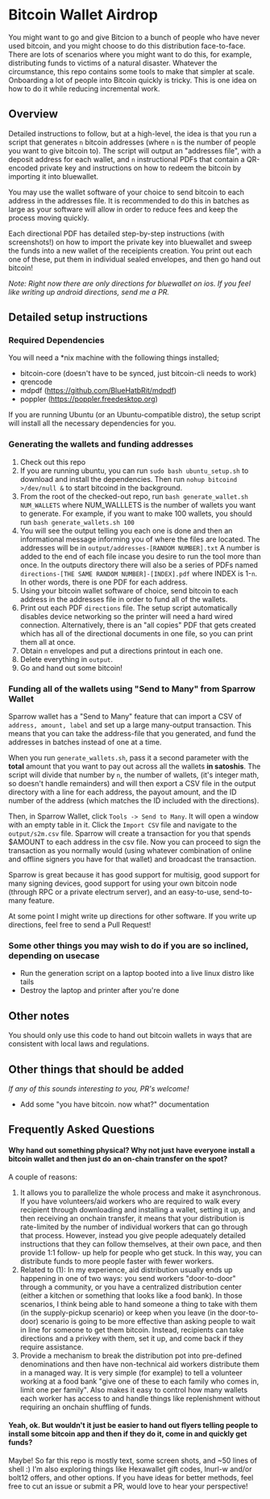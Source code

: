 # Bitcoin Wallet Airdrop

You might want to go and give Bitcion to a bunch of people who have never used bitcoin, and you might choose to do this distribution face-to-face. There are lots of scenarios where you might want to do this, for example, distributing funds to victims of a natural disaster. Whatever the circumstance, this repo contains some tools to make that simpler at scale. Onboarding a lot of people into Bitcoin quickly is tricky. This is one idea on how to do it while reducing incremental work.

## Overview

Detailed instructions to follow, but at a high-level, the idea is that you run a script that generates `n` bitcoin addresses (where `n` is the number of people you want to give bitcoin to). The script will output an "addresses file", with a deposit address for each wallet, and `n` instructional PDFs that contain a QR-encoded private key and instructions on how to redeem the bitcoin by importing it into bluewallet.

You may use the wallet software of your choice to send bitcoin to each address in the addresses file. It is recommended to do this in batches as large as your software will allow in order to reduce fees and keep the process moving quickly.

Each directional PDF has detailed step-by-step instructions (with screenshots!) on how to import the private key into bluewallet and sweep the funds into a new wallet of the receipients creation. You print out each one of these, put them in individual sealed envelopes, and then go hand out bitcoin!

*Note: Right now there are only directions for bluewallet on ios. If you feel like writing up android directions, send me a PR.*

## Detailed setup instructions

### Required Dependencies
You will need a *nix machine with the following things installed;

- bitcoin-core (doesn't have to be synced, just bitcoin-cli needs to work)
- qrencode
- mdpdf (https://github.com/BlueHatbRit/mdpdf)
- poppler (https://poppler.freedesktop.org)

If you are running Ubuntu (or an Ubuntu-compatible distro), the setup script will install all the necessary dependencies for you.

### Generating the wallets and funding addresses

1. Check out this repo
2. If you are running ubuntu, you can run `sudo bash ubuntu_setup.sh` to download and install the dependencies. Then run `nohup bitcoind >/dev/null &` to start bitcoind in the background.
3. From the root of the checked-out repo, run `bash generate_wallet.sh NUM_WALLETS` where NUM_WALLLETS is the number of wallets you want to generate. For example, if you want to make 100 wallets, you should run `bash generate_wallets.sh 100`
4. You will see the output telling you each one is done and then an informational message informing you of where the files are located. The addresses will be in `output/addresses-[RANDOM NUMBER].txt` A number is added to the end of each file incase you desire to run the tool more than once. In the outputs directory there will also be a series of PDFs named `directions-[THE SAME RANDOM NUMBER]-[INDEX].pdf` where INDEX is 1-`n`. In other words, there is one PDF for each address.
5. Using your bitcoin wallet software of choice, send bitcoin to each address in the addresses file in order to fund all of the wallets.
6. Print out each PDF `directions` file. The setup script automatically disables device networking so the printer will need a hard wired connection. Alternatively, there is an "all copies" PDF that gets created which has all of the directional documents in one file, so you can print them all at once.
7. Obtain `n` envelopes and put a directions printout in each one.
8. Delete everything in `output`.
9. Go and hand out some bitcoin!


### Funding all of the wallets using "Send to Many" from Sparrow Wallet

Sparrow wallet has a "Send to Many" feature that can import a CSV of `address, amount, label` and set up a large many-output transaction. This means that you can take the address-file that you generated, and fund the addresses in batches instead of one at a time.

When you run `generate_wallets.sh`, pass it a second parameter with the **total** amount that you want to pay out across all the wallets **in satoshis**. The script will divide that number by `n`, the number of wallets, (it's integer math, so doesn't handle remainders) and will then export a CSV file in the output directory with a line for each address, the payout amount, and the ID number of the address (which matches the ID included with the directions).

Then, in Sparrow Wallet, click `Tools -> Send to Many`. It will open a window with an empty table in it. Click the `Import CSV` file and navigate to the `output/s2m.csv` file. Sparrow will create a transaction for you that spends $AMOUNT to each address in the csv file. Now you can proceed to sign the transaction as you normally would (using whatever combination of online and offline signers you have for that wallet) and broadcast the transaction.

Sparrow is great because it has good support for multisig, good support for many signing devices, good support for using your own bitcoin node (through RPC or a private electrum server), and an easy-to-use, send-to-many feature.

At some point I might write up directions for other software. If you write up directions, feel free to send a Pull Request!

### Some other things you may wish to do if you are so inclined, depending on usecase

- Run the generation script on a laptop booted into a live linux distro like tails
- Destroy the laptop and printer after you're done


## Other notes

You should only use this code to hand out bitcoin wallets in ways that are consistent with local laws and regulations.

## Other things that should be added

*If any of this sounds interesting to you, PR's welcome!*

- Add some "you have bitcoin. now what?" documentation

## Frequently Asked Questions

#### Why hand out something physical? Why not just have everyone install a bitcoin wallet and then just do an on-chain transfer on the spot?
A couple of reasons: 
1. It allows you to parallelize the whole process and make it asynchronous. If you have volunteers/aid workers who are required to 
walk every recipient through downloading and installing a wallet, setting it up, and then receiving an onchain transfer, it means
that your distribution is rate-limited by the number of individual workers that can go through that process. However, instead you
give people adequately detailed instructions that they can follow themselves, at their own pace, and then provide 1:1 follow- up help for people
who get stuck. In this way, you can distribute funds to more people faster with fewer workers. 
2. Related to (1): In my experience, aid distribution usually ends up happening in one of two ways: you send workers "door-to-door" through a community,
or you have a centralized distribution center (either a kitchen or something that looks like a food bank). In those scenarios, I think being able to hand someone
a thing to take with them (in the supply-pickup scenario) or keep when you leave (in the door-to-door) scenario is going to be more effective than asking people
to wait in line for someone to get them bitcoin. Instead, recipients can take directions and a privkey with them, set it up, and come back if they require assistance.
3. Provide a mechanism to break the distribution pot into pre-defined denominations and then have non-technical aid workers distribute them in a managed way. 
It is very simple (for example) to tell a volunteer working at a food bank "give one of these to each family who comes in, limit one per family". Also makes it easy to 
control how many wallets each worker has access to and handle things like replenishment without requiring an onchain shuffling of funds. 

#### Yeah, ok. But wouldn't it just be easier to hand out flyers telling people to install some bitcoin app and then if they do it, come in and quickly get funds?
Maybe! So far this repo is mostly text, some screen shots, and ~50 lines of shell :)
I'm also exploring things like Hexawallet gift codes, lnurl-w and/or bolt12 offers, and other options. 
If you have ideas for better methods, feel free to cut an issue or submit a PR, would love to hear your perspective! 